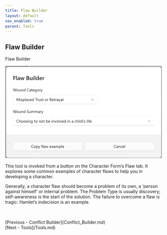 ```yaml
---
title: Flaw Builder
layout: default
nav_enabled: true
parent: Tools
---
```

## Flaw Builder ##
Flaw Builder

![](Flaw-Builder.png)

This tool is invoked from a button on the Character Form’s Flaw tab. It explores some common examples of character flaws to help you in developing a character.

Generally, a character flaw should become a problem of its own, a ‘person against himself’ or internal problem. The Problem Type is usually discovery; self-awareness is the start of the solution. The failure to overcome a flaw is tragic: Hamlet’s indecision is an example.

 <br/>
 <br/>
[Previous - Conflict Builder](Conflict_Builder.md) <br/>
[Next - Tools](Tools.md) <br/>
